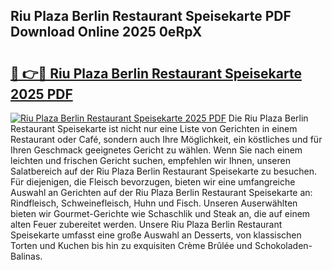 ## Riu Plaza Berlin Restaurant Speisekarte PDF Download Online 2025 0eRpX

# <h2><a href="http://gc90sf.nevu.top/?p=Riu+Plaza+Berlin+Restaurant+Speisekarte">🔗 👉🔴 Riu Plaza Berlin Restaurant Speisekarte 2025 PDF</a></h2>

[![Riu Plaza Berlin Restaurant Speisekarte 2025 PDF](https://i.imgur.com/dBaPXMq.png)](http://gc90sf.nevu.top/?p=Riu+Plaza+Berlin+Restaurant+Speisekarte)
Die Riu Plaza Berlin Restaurant Speisekarte ist nicht nur eine Liste von Gerichten in einem Restaurant oder Café, sondern auch Ihre Möglichkeit, ein köstliches und für Ihren Geschmack geeignetes Gericht zu wählen. Wenn Sie nach einem leichten und frischen Gericht suchen, empfehlen wir Ihnen, unseren Salatbereich auf der Riu Plaza Berlin Restaurant Speisekarte zu besuchen. Für diejenigen, die Fleisch bevorzugen, bieten wir eine umfangreiche Auswahl an Gerichten auf der Riu Plaza Berlin Restaurant Speisekarte an: Rindfleisch, Schweinefleisch, Huhn und Fisch. Unseren Auserwählten bieten wir Gourmet-Gerichte wie Schaschlik und Steak an, die auf einem alten Feuer zubereitet werden. Unsere Riu Plaza Berlin Restaurant Speisekarte umfasst eine große Auswahl an Desserts, von klassischen Torten und Kuchen bis hin zu exquisiten Crème Brûlée und Schokoladen-Balinas.
